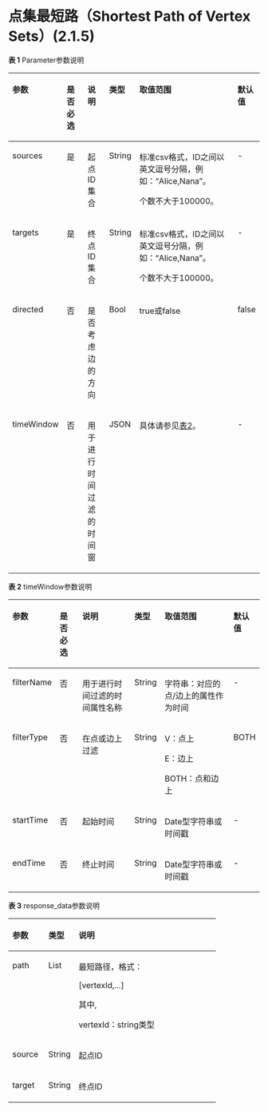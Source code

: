 # 点集最短路（Shortest Path of Vertex Sets）\(2.1.5\)<a name="ges_03_0145"></a>

**表 1**  Parameter参数说明

<a name="table18500810104111"></a>
<table><thead align="left"><tr id="row18009483104111"><th class="cellrowborder" valign="top" width="7.772277227722774%" id="mcps1.2.7.1.1"><p id="p6644426810425"><a name="p6644426810425"></a><a name="p6644426810425"></a>参数</p>
</th>
<th class="cellrowborder" valign="top" width="11.415841584158418%" id="mcps1.2.7.1.2"><p id="p1327662710425"><a name="p1327662710425"></a><a name="p1327662710425"></a>是否必选</p>
</th>
<th class="cellrowborder" valign="top" width="11.772277227722777%" id="mcps1.2.7.1.3"><p id="p166499410425"><a name="p166499410425"></a><a name="p166499410425"></a>说明</p>
</th>
<th class="cellrowborder" valign="top" width="8.514851485148515%" id="mcps1.2.7.1.4"><p id="p10389144111270"><a name="p10389144111270"></a><a name="p10389144111270"></a>类型</p>
</th>
<th class="cellrowborder" valign="top" width="50.54455445544556%" id="mcps1.2.7.1.5"><p id="p64685010425"><a name="p64685010425"></a><a name="p64685010425"></a>取值范围</p>
</th>
<th class="cellrowborder" valign="top" width="9.980198019801982%" id="mcps1.2.7.1.6"><p id="p5239490710425"><a name="p5239490710425"></a><a name="p5239490710425"></a>默认值</p>
</th>
</tr>
</thead>
<tbody><tr id="row66427667104111"><td class="cellrowborder" valign="top" width="7.772277227722774%" headers="mcps1.2.7.1.1 "><p id="p3138414910425"><a name="p3138414910425"></a><a name="p3138414910425"></a>sources</p>
</td>
<td class="cellrowborder" valign="top" width="11.415841584158418%" headers="mcps1.2.7.1.2 "><p id="p5908813510425"><a name="p5908813510425"></a><a name="p5908813510425"></a>是</p>
</td>
<td class="cellrowborder" valign="top" width="11.772277227722777%" headers="mcps1.2.7.1.3 "><p id="p2140961710425"><a name="p2140961710425"></a><a name="p2140961710425"></a>起点ID集合</p>
</td>
<td class="cellrowborder" valign="top" width="8.514851485148515%" headers="mcps1.2.7.1.4 "><p id="p2445131643916"><a name="p2445131643916"></a><a name="p2445131643916"></a>String</p>
</td>
<td class="cellrowborder" valign="top" width="50.54455445544556%" headers="mcps1.2.7.1.5 "><p id="p14473161318277"><a name="p14473161318277"></a><a name="p14473161318277"></a>标准csv格式，ID之间以英文逗号分隔，例如：“Alice,Nana”。</p>
<p id="p847331310275"><a name="p847331310275"></a><a name="p847331310275"></a>个数不大于100000。</p>
</td>
<td class="cellrowborder" valign="top" width="9.980198019801982%" headers="mcps1.2.7.1.6 "><p id="p964961610425"><a name="p964961610425"></a><a name="p964961610425"></a>-</p>
</td>
</tr>
<tr id="row1354819122815"><td class="cellrowborder" valign="top" width="7.772277227722774%" headers="mcps1.2.7.1.1 "><p id="p7843173202816"><a name="p7843173202816"></a><a name="p7843173202816"></a>targets</p>
</td>
<td class="cellrowborder" valign="top" width="11.415841584158418%" headers="mcps1.2.7.1.2 "><p id="p2843232152811"><a name="p2843232152811"></a><a name="p2843232152811"></a>是</p>
</td>
<td class="cellrowborder" valign="top" width="11.772277227722777%" headers="mcps1.2.7.1.3 "><p id="p20843332112810"><a name="p20843332112810"></a><a name="p20843332112810"></a>终点ID集合</p>
</td>
<td class="cellrowborder" valign="top" width="8.514851485148515%" headers="mcps1.2.7.1.4 "><p id="p16843123242820"><a name="p16843123242820"></a><a name="p16843123242820"></a>String</p>
</td>
<td class="cellrowborder" valign="top" width="50.54455445544556%" headers="mcps1.2.7.1.5 "><p id="p447461312712"><a name="p447461312712"></a><a name="p447461312712"></a>标准csv格式，ID之间以英文逗号分隔，例如：“Alice,Nana”。</p>
<p id="p947441318273"><a name="p947441318273"></a><a name="p947441318273"></a>个数不大于100000。</p>
</td>
<td class="cellrowborder" valign="top" width="9.980198019801982%" headers="mcps1.2.7.1.6 "><p id="p4354019192816"><a name="p4354019192816"></a><a name="p4354019192816"></a>-</p>
</td>
</tr>
<tr id="row44303816104111"><td class="cellrowborder" valign="top" width="7.772277227722774%" headers="mcps1.2.7.1.1 "><p id="p5524824310425"><a name="p5524824310425"></a><a name="p5524824310425"></a>directed</p>
</td>
<td class="cellrowborder" valign="top" width="11.415841584158418%" headers="mcps1.2.7.1.2 "><p id="p4592270710425"><a name="p4592270710425"></a><a name="p4592270710425"></a>否</p>
</td>
<td class="cellrowborder" valign="top" width="11.772277227722777%" headers="mcps1.2.7.1.3 "><p id="p2875176710425"><a name="p2875176710425"></a><a name="p2875176710425"></a>是否考虑边的方向</p>
</td>
<td class="cellrowborder" valign="top" width="8.514851485148515%" headers="mcps1.2.7.1.4 "><p id="p25096169392"><a name="p25096169392"></a><a name="p25096169392"></a>Bool</p>
</td>
<td class="cellrowborder" valign="top" width="50.54455445544556%" headers="mcps1.2.7.1.5 "><p id="p4719178410425"><a name="p4719178410425"></a><a name="p4719178410425"></a>true或false</p>
</td>
<td class="cellrowborder" valign="top" width="9.980198019801982%" headers="mcps1.2.7.1.6 "><p id="p6443812510425"><a name="p6443812510425"></a><a name="p6443812510425"></a>false</p>
</td>
</tr>
<tr id="row4800611325"><td class="cellrowborder" valign="top" width="7.772277227722774%" headers="mcps1.2.7.1.1 "><p id="p1124519381417"><a name="p1124519381417"></a><a name="p1124519381417"></a>timeWindow</p>
</td>
<td class="cellrowborder" valign="top" width="11.415841584158418%" headers="mcps1.2.7.1.2 "><p id="p1524603814419"><a name="p1524603814419"></a><a name="p1524603814419"></a>否</p>
</td>
<td class="cellrowborder" valign="top" width="11.772277227722777%" headers="mcps1.2.7.1.3 "><p id="p12246838245"><a name="p12246838245"></a><a name="p12246838245"></a>用于进行时间过滤的时间窗</p>
</td>
<td class="cellrowborder" valign="top" width="8.514851485148515%" headers="mcps1.2.7.1.4 "><p id="p152466381945"><a name="p152466381945"></a><a name="p152466381945"></a>JSON</p>
</td>
<td class="cellrowborder" valign="top" width="50.54455445544556%" headers="mcps1.2.7.1.5 "><p id="p1724620383410"><a name="p1724620383410"></a><a name="p1724620383410"></a>具体请参见<a href="#table98901741873">表2</a>。</p>
</td>
<td class="cellrowborder" valign="top" width="9.980198019801982%" headers="mcps1.2.7.1.6 "><p id="p162461838948"><a name="p162461838948"></a><a name="p162461838948"></a>-</p>
</td>
</tr>
</tbody>
</table>

**表 2**  timeWindow参数说明

<a name="table98901741873"></a>
<table><thead align="left"><tr id="row38911341370"><th class="cellrowborder" valign="top" width="12.337532493501302%" id="mcps1.2.7.1.1"><p id="p389114873"><a name="p389114873"></a><a name="p389114873"></a>参数</p>
</th>
<th class="cellrowborder" valign="top" width="10.307938412317538%" id="mcps1.2.7.1.2"><p id="p11891104674"><a name="p11891104674"></a><a name="p11891104674"></a>是否必选</p>
</th>
<th class="cellrowborder" valign="top" width="27.98440311937613%" id="mcps1.2.7.1.3"><p id="p4891248712"><a name="p4891248712"></a><a name="p4891248712"></a>说明</p>
</th>
<th class="cellrowborder" valign="top" width="7.288542291541694%" id="mcps1.2.7.1.4"><p id="p17891541170"><a name="p17891541170"></a><a name="p17891541170"></a>类型</p>
</th>
<th class="cellrowborder" valign="top" width="33.52329534093182%" id="mcps1.2.7.1.5"><p id="p1789118412716"><a name="p1789118412716"></a><a name="p1789118412716"></a>取值范围</p>
</th>
<th class="cellrowborder" valign="top" width="8.558288342331535%" id="mcps1.2.7.1.6"><p id="p98911147719"><a name="p98911147719"></a><a name="p98911147719"></a>默认值</p>
</th>
</tr>
</thead>
<tbody><tr id="row158918417712"><td class="cellrowborder" valign="top" width="12.337532493501302%" headers="mcps1.2.7.1.1 "><p id="p12891184873"><a name="p12891184873"></a><a name="p12891184873"></a>filterName</p>
</td>
<td class="cellrowborder" valign="top" width="10.307938412317538%" headers="mcps1.2.7.1.2 "><p id="p1189111418716"><a name="p1189111418716"></a><a name="p1189111418716"></a>否</p>
</td>
<td class="cellrowborder" valign="top" width="27.98440311937613%" headers="mcps1.2.7.1.3 "><p id="p189114973"><a name="p189114973"></a><a name="p189114973"></a>用于进行时间过滤的时间属性名称</p>
</td>
<td class="cellrowborder" valign="top" width="7.288542291541694%" headers="mcps1.2.7.1.4 "><p id="p108913419719"><a name="p108913419719"></a><a name="p108913419719"></a>String</p>
</td>
<td class="cellrowborder" valign="top" width="33.52329534093182%" headers="mcps1.2.7.1.5 "><p id="p168913412710"><a name="p168913412710"></a><a name="p168913412710"></a>字符串：对应的点/边上的属性作为时间</p>
</td>
<td class="cellrowborder" valign="top" width="8.558288342331535%" headers="mcps1.2.7.1.6 "><p id="p9891204378"><a name="p9891204378"></a><a name="p9891204378"></a>-</p>
</td>
</tr>
<tr id="row13891164873"><td class="cellrowborder" valign="top" width="12.337532493501302%" headers="mcps1.2.7.1.1 "><p id="p118911544711"><a name="p118911544711"></a><a name="p118911544711"></a>filterType</p>
</td>
<td class="cellrowborder" valign="top" width="10.307938412317538%" headers="mcps1.2.7.1.2 "><p id="p158918419716"><a name="p158918419716"></a><a name="p158918419716"></a>否</p>
</td>
<td class="cellrowborder" valign="top" width="27.98440311937613%" headers="mcps1.2.7.1.3 "><p id="p08916419716"><a name="p08916419716"></a><a name="p08916419716"></a>在点或边上过滤</p>
</td>
<td class="cellrowborder" valign="top" width="7.288542291541694%" headers="mcps1.2.7.1.4 "><p id="p18921941575"><a name="p18921941575"></a><a name="p18921941575"></a>String</p>
</td>
<td class="cellrowborder" valign="top" width="33.52329534093182%" headers="mcps1.2.7.1.5 "><p id="p178921419714"><a name="p178921419714"></a><a name="p178921419714"></a>V：点上</p>
<p id="p10740174331013"><a name="p10740174331013"></a><a name="p10740174331013"></a>E：边上</p>
<p id="p1343645221019"><a name="p1343645221019"></a><a name="p1343645221019"></a>BOTH：点和边上</p>
</td>
<td class="cellrowborder" valign="top" width="8.558288342331535%" headers="mcps1.2.7.1.6 "><p id="p148924419716"><a name="p148924419716"></a><a name="p148924419716"></a>BOTH</p>
</td>
</tr>
<tr id="row10892134475"><td class="cellrowborder" valign="top" width="12.337532493501302%" headers="mcps1.2.7.1.1 "><p id="p108921241276"><a name="p108921241276"></a><a name="p108921241276"></a>startTime</p>
</td>
<td class="cellrowborder" valign="top" width="10.307938412317538%" headers="mcps1.2.7.1.2 "><p id="p48921346711"><a name="p48921346711"></a><a name="p48921346711"></a>否</p>
</td>
<td class="cellrowborder" valign="top" width="27.98440311937613%" headers="mcps1.2.7.1.3 "><p id="p11892645717"><a name="p11892645717"></a><a name="p11892645717"></a>起始时间</p>
</td>
<td class="cellrowborder" valign="top" width="7.288542291541694%" headers="mcps1.2.7.1.4 "><p id="p1889210415712"><a name="p1889210415712"></a><a name="p1889210415712"></a>String</p>
</td>
<td class="cellrowborder" valign="top" width="33.52329534093182%" headers="mcps1.2.7.1.5 "><p id="p1189234870"><a name="p1189234870"></a><a name="p1189234870"></a>Date型字符串或时间戳</p>
</td>
<td class="cellrowborder" valign="top" width="8.558288342331535%" headers="mcps1.2.7.1.6 "><p id="p88921244720"><a name="p88921244720"></a><a name="p88921244720"></a>-</p>
</td>
</tr>
<tr id="row48921941577"><td class="cellrowborder" valign="top" width="12.337532493501302%" headers="mcps1.2.7.1.1 "><p id="p16824135151412"><a name="p16824135151412"></a><a name="p16824135151412"></a>endTime</p>
</td>
<td class="cellrowborder" valign="top" width="10.307938412317538%" headers="mcps1.2.7.1.2 "><p id="p178241153149"><a name="p178241153149"></a><a name="p178241153149"></a>否</p>
</td>
<td class="cellrowborder" valign="top" width="27.98440311937613%" headers="mcps1.2.7.1.3 "><p id="p3824145201419"><a name="p3824145201419"></a><a name="p3824145201419"></a>终止时间</p>
</td>
<td class="cellrowborder" valign="top" width="7.288542291541694%" headers="mcps1.2.7.1.4 "><p id="p198249581417"><a name="p198249581417"></a><a name="p198249581417"></a>String</p>
</td>
<td class="cellrowborder" valign="top" width="33.52329534093182%" headers="mcps1.2.7.1.5 "><p id="p158242510143"><a name="p158242510143"></a><a name="p158242510143"></a>Date型字符串或时间戳</p>
</td>
<td class="cellrowborder" valign="top" width="8.558288342331535%" headers="mcps1.2.7.1.6 "><p id="p4824852145"><a name="p4824852145"></a><a name="p4824852145"></a>-</p>
</td>
</tr>
</tbody>
</table>

**表 3**  response\_data参数说明

<a name="table32881853474"></a>
<table><thead align="left"><tr id="row9288115114718"><th class="cellrowborder" valign="top" width="17.349999999999998%" id="mcps1.2.4.1.1"><p id="p5302353479"><a name="p5302353479"></a><a name="p5302353479"></a>参数</p>
</th>
<th class="cellrowborder" valign="top" width="14.610000000000001%" id="mcps1.2.4.1.2"><p id="p18302175194717"><a name="p18302175194717"></a><a name="p18302175194717"></a>类型</p>
</th>
<th class="cellrowborder" valign="top" width="68.04%" id="mcps1.2.4.1.3"><p id="p6302655476"><a name="p6302655476"></a><a name="p6302655476"></a>说明</p>
</th>
</tr>
</thead>
<tbody><tr id="row9553165153818"><td class="cellrowborder" valign="top" width="17.349999999999998%" headers="mcps1.2.4.1.1 "><p id="p75531651163817"><a name="p75531651163817"></a><a name="p75531651163817"></a>path</p>
</td>
<td class="cellrowborder" valign="top" width="14.610000000000001%" headers="mcps1.2.4.1.2 "><p id="p1553175173812"><a name="p1553175173812"></a><a name="p1553175173812"></a>List</p>
</td>
<td class="cellrowborder" valign="top" width="68.04%" headers="mcps1.2.4.1.3 "><p id="p11470316153614"><a name="p11470316153614"></a><a name="p11470316153614"></a>最短路径，格式：</p>
<p id="p751814202362"><a name="p751814202362"></a><a name="p751814202362"></a>[vertexId,...]</p>
<p id="p83008413714"><a name="p83008413714"></a><a name="p83008413714"></a>其中,</p>
<p id="p276931513620"><a name="p276931513620"></a><a name="p276931513620"></a>vertexId：string类型</p>
</td>
</tr>
<tr id="row630213511479"><td class="cellrowborder" valign="top" width="17.349999999999998%" headers="mcps1.2.4.1.1 "><p id="p12302165104716"><a name="p12302165104716"></a><a name="p12302165104716"></a>source</p>
</td>
<td class="cellrowborder" valign="top" width="14.610000000000001%" headers="mcps1.2.4.1.2 "><p id="p33021755478"><a name="p33021755478"></a><a name="p33021755478"></a>String</p>
</td>
<td class="cellrowborder" valign="top" width="68.04%" headers="mcps1.2.4.1.3 "><p id="p173022514717"><a name="p173022514717"></a><a name="p173022514717"></a>起点ID</p>
</td>
</tr>
<tr id="row63021956479"><td class="cellrowborder" valign="top" width="17.349999999999998%" headers="mcps1.2.4.1.1 "><p id="p1330215534715"><a name="p1330215534715"></a><a name="p1330215534715"></a>target</p>
</td>
<td class="cellrowborder" valign="top" width="14.610000000000001%" headers="mcps1.2.4.1.2 "><p id="p133029519472"><a name="p133029519472"></a><a name="p133029519472"></a>String</p>
</td>
<td class="cellrowborder" valign="top" width="68.04%" headers="mcps1.2.4.1.3 "><p id="p1930215510478"><a name="p1930215510478"></a><a name="p1930215510478"></a>终点ID</p>
</td>
</tr>
</tbody>
</table>

